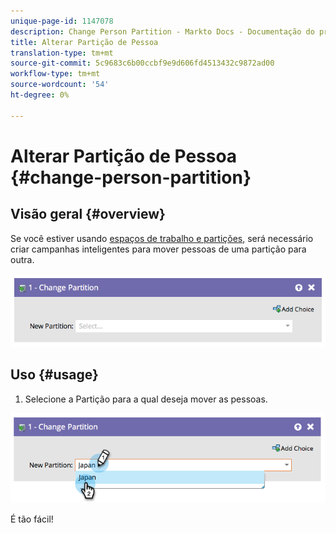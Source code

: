 ```yaml
---
unique-page-id: 1147078
description: Change Person Partition - Markto Docs - Documentação do produto
title: Alterar Partição de Pessoa
translation-type: tm+mt
source-git-commit: 5c9683c6b00ccbf9e9d606fd4513432c9872ad00
workflow-type: tm+mt
source-wordcount: '54'
ht-degree: 0%

---
```



# Alterar Partição de Pessoa {#change-person-partition}

## Visão geral {#overview}

Se você estiver usando [espaços de trabalho e partições](http://docs.marketo.com/x/9QMk), será necessário criar campanhas inteligentes para mover pessoas de uma partição para outra.

![](assets/one-3.png)

## Uso {#usage}

1. Selecione a Partição para a qual deseja mover as pessoas.

![](assets/two-3.png)

É tão fácil!
